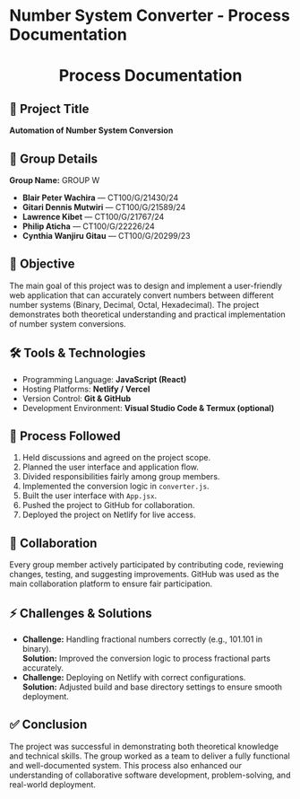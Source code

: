 # Number System Converter - Process Documentation

<h1 align="center">Process Documentation</h1>

<h2>📌 Project Title</h2>
<p><b>Automation of Number System Conversion</b></p>

<h2>👥 Group Details</h2>
<p><b>Group Name:</b> GROUP W</p>

<ul>
  <li><b>Blair Peter Wachira</b> — CT100/G/21430/24</li>
  <li><b>Gitari Dennis Mutwiri</b> — CT100/G/21589/24</li>
  <li><b>Lawrence Kibet</b> — CT100/G/21767/24</li>
  <li><b>Philip Aticha</b> — CT100/G/22226/24</li>
  <li><b>Cynthia Wanjiru Gitau</b> — CT100/G/20299/23</li>
</ul>

<h2>🎯 Objective</h2>
<p>
The main goal of this project was to design and implement a user-friendly web application 
that can accurately convert numbers between different number systems 
(Binary, Decimal, Octal, Hexadecimal). 
The project demonstrates both theoretical understanding and practical implementation 
of number system conversions.
</p>

<h2>🛠️ Tools & Technologies</h2>
<ul>
  <li>Programming Language: <b>JavaScript (React)</b></li>
  <li>Hosting Platforms: <b>Netlify / Vercel</b></li>
  <li>Version Control: <b>Git & GitHub</b></li>
  <li>Development Environment: <b>Visual Studio Code & Termux (optional)</b></li>
</ul>

<h2>📂 Process Followed</h2>
<ol>
  <li>Held discussions and agreed on the project scope.</li>
  <li>Planned the user interface and application flow.</li>
  <li>Divided responsibilities fairly among group members.</li>
  <li>Implemented the conversion logic in <code>converter.js</code>.</li>
  <li>Built the user interface with <code>App.jsx</code>.</li>
  <li>Pushed the project to GitHub for collaboration.</li>
  <li>Deployed the project on Netlify for live access.</li>
</ol>

<h2>🤝 Collaboration</h2>
<p>
Every group member actively participated by contributing code, reviewing changes, 
testing, and suggesting improvements. GitHub was used as the main collaboration platform 
to ensure fair participation.
</p>

<h2>⚡ Challenges & Solutions</h2>
<ul>
  <li><b>Challenge:</b> Handling fractional numbers correctly (e.g., 101.101 in binary).<br>
      <b>Solution:</b> Improved the conversion logic to process fractional parts accurately.</li>
  <li><b>Challenge:</b> Deploying on Netlify with correct configurations.<br>
      <b>Solution:</b> Adjusted build and base directory settings to ensure smooth deployment.</li>
</ul>

<h2>✅ Conclusion</h2>
<p>
The project was successful in demonstrating both theoretical knowledge and technical skills. 
The group worked as a team to deliver a fully functional and well-documented system. 
This process also enhanced our understanding of collaborative software development, 
problem-solving, and real-world deployment.
</p>
